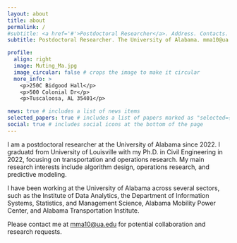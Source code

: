 ```yaml
---
layout: about
title: about
permalink: /
#subtitle: <a href='#'>Postdoctoral Researcher</a>. Address. Contacts. Moto. Etc.
subtitle: Postdoctoral Researcher. The University of Alabama. mma10@ua.edu

profile:
  align: right
  image: Muting_Ma.jpg
  image_circular: false # crops the image to make it circular
  more_info: >
    <p>250C Bidgood Hall</p>
    <p>500 Colonial Dr</p>
    <p>Tuscaloosa, AL 35401</p>

news: true # includes a list of news items
selected_papers: true # includes a list of papers marked as "selected={true}"
social: true # includes social icons at the bottom of the page
---
```


I am a postdoctoral researcher at the University of Alabama since 2022. I graduatd from University of Louisville with my Ph.D. in Civil Engineering in 2022, focusing on transportation and operations research. My main research interests include algorithm design, operations research, and predictive modeling.

I have been working at the University of Alabama across several sectors, such as the Institute of Data Analytics, the Department of Information Systems, Statistics, and Management Science, Alabama Mobility Power Center, and Alabama Transportation Institute.

Please contact me at mma10@ua.edu for potential collaboration and research requests.